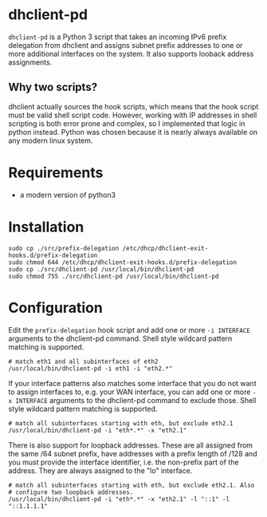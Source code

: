 # dhclient-pd
`dhclient-pd` is a Python 3 script that takes an incoming IPv6 prefix delegation
from dhclient and assigns subnet prefix addresses to one or more additional
interfaces on the system. It also supports looback address assignments.

## Why two scripts?
dhclient actually sources the hook scripts, which means that the hook script
must be valid shell script code. However, working with IP addresses in shell
scripting is both error prone and complex, so I implemented that logic in
python instead. Python was chosen because it is nearly always available on any
modern linux system.

# Requirements
* a modern version of python3

# Installation

    sudo cp ./src/prefix-delegation /etc/dhcp/dhclient-exit-hooks.d/prefix-delegation
    sudo chmod 644 /etc/dhcp/dhclient-exit-hooks.d/prefix-delegation
    sudo cp ./src/dhclient-pd /usr/local/bin/dhclient-pd
    sudo chmod 755 ./src/dhclient-pd /usr/local/bin/dhclient-pd

# Configuration
Edit the `prefix-delegation` hook script and add one or more `-i INTERFACE`
arguments to the dhclient-pd command. Shell style wildcard pattern matching is
supported.

    # match eth1 and all subinterfaces of eth2
    /usr/local/bin/dhclient-pd -i eth1 -i "eth2.*"

If your interface patterns also matches some interface that you do not want to
assign interfaces to, e.g. your WAN interface, you can add one or more
`-x INTERFACE` arguments to the dhclient-pd command to exclude those. Shell
style wildcard pattern matching is supported.

    # match all subinterfaces starting with eth, but exclude eth2.1
    /usr/local/bin/dhclient-pd -i "eth*.*" -x "eth2.1"

There is also support for loopback addresses. These are all assigned from the
same /64 subnet prefix, have addresses with a prefix length of /128 and you
must provide the interface identifier, i.e. the non-prefix part of the address.
They are always assigned to the "lo" interface.

    # match all subinterfaces starting with eth, but exclude eth2.1. Also
    # configure two loopback addresses.
    /usr/local/bin/dhclient-pd -i "eth*.*" -x "eth2.1" -l "::1" -l "::1.1.1.1"
